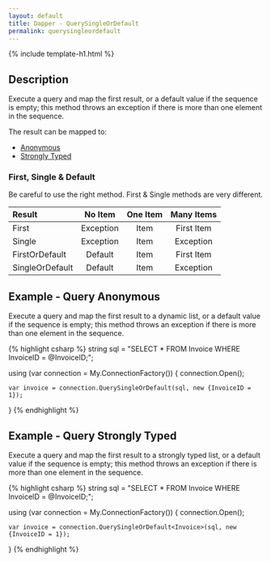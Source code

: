 ```yaml
---
layout: default
title: Dapper - QuerySingleOrDefault
permalink: querysingleordefault
---
```


{% include template-h1.html %}

## Description
Execute a query and map the first result, or a default value if the sequence is empty; this method throws an exception if there is more than one element in the sequence.

The result can be mapped to:

- [Anonymous](#example---query-anonymous)
- [Strongly Typed](#example---query-strongly-typed)

### First, Single & Default
Be careful to use the right method. First & Single methods are very different.

| Result          | No Item   | One Item | Many Items |
| :-------------- | :-------: | :------: | :--------: |
| First           | Exception | Item     | First Item |
| Single          | Exception | Item     | Exception  |
| FirstOrDefault  | Default   | Item     | First Item |
| SingleOrDefault | Default   | Item     | Exception  |

## Example - Query Anonymous
Execute a query and map the first result to a dynamic list, or a default value if the sequence is empty; this method throws an exception if there is more than one element in the sequence.

{% highlight csharp %}
string sql = "SELECT * FROM Invoice WHERE InvoiceID = @InvoiceID;";

using (var connection = My.ConnectionFactory())
{
    connection.Open();

    var invoice = connection.QuerySingleOrDefault(sql, new {InvoiceID = 1});
}
{% endhighlight %}

## Example - Query Strongly Typed
Execute a query and map the first result to a strongly typed list, or a default value if the sequence is empty; this method throws an exception if there is more than one element in the sequence.

{% highlight csharp %}
string sql = "SELECT * FROM Invoice WHERE InvoiceID = @InvoiceID;";

using (var connection = My.ConnectionFactory())
{
    connection.Open();

    var invoice = connection.QuerySingleOrDefault<Invoice>(sql, new {InvoiceID = 1});
}
{% endhighlight %}
